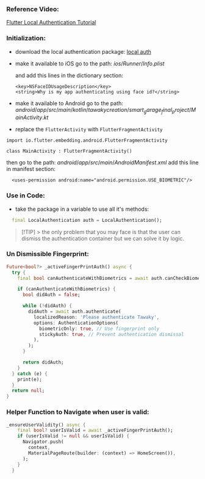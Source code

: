 ### Reference Video:
[Flutter Local Authentication Tutorial ](https://www.youtube.com/watch?v=cYeQCGr6F7c)
### Initialization:
- download the local authentication package: [local auth](https://pub.dev/packages/local_auth)
- make it available to iOS go to the path:
	$ios/Runner/Info.plist$
	
	and add this lines in the dictionary section:
	```
	<key>NSFaceIDUsageDescription</key>
	<string>Why is my app authenticating using face id?</string>
	```
- make it available to Android go to the path:
$android/app/src/main/kotlin/tawakycreation/smart_garage_final_project/MainActivity.kt$
- replace the `FlutterActivity` with `FlutterFragmentActivity`
```
import io.flutter.embedding.android.FlutterFragmentActivity

class MainActivity : FlutterFragmentActivity()
```
then go to the path:
$android/app/src/main/AndroidManifest.xml$
add this line in manifest section:
```
  <uses-permission android:name="android.permission.USE_BIOMETRIC"/>
```
### Use in Code:
- take the package in a variable to use all it's methods:
```dart
  final LocalAuthentication auth = LocalAuthentication();
```
>[!TIP] > the only problem that  you may face is that the user can dismiss the authentication container but we can solve it by logic.
### Un Dismissible Fingerprint: 
```dart
Future<bool?> _activeFingerPrintAuth() async {
  try {
    final bool canAuthenticateWithBiometrics = await auth.canCheckBiometrics;

    if (canAuthenticateWithBiometrics) {
      bool didAuth = false;

      while (!didAuth) {
        didAuth = await auth.authenticate(
          localizedReason: 'Please authenticate Tawaky',
          options: AuthenticationOptions(
            biometricOnly: true, // Use fingerprint only
            stickyAuth: true, // Prevent authentication dismissal
          ),
        );
      }

      return didAuth;
    }
  } catch (e) {
    print(e);
  }
  return null;
}

```
### Helper Function to Navigate when user is valid:
```dart
_ensureUserValidity() async {
    final bool? userIsValid = await _activeFingerPrintAuth();
    if (userIsValid != null && userIsValid) {
      Navigator.push(
        context,
        MaterialPageRoute(builder: (context) => HomeScreen()),
      );
    }
  }
```